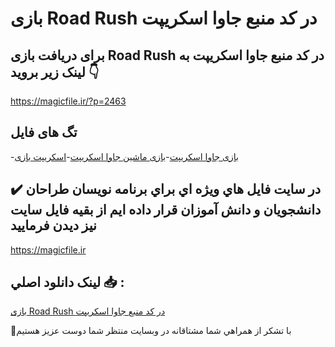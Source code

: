 # بازی Road Rush در کد منبع جاوا اسکریپت

## برای دریافت بازی Road Rush در کد منبع جاوا اسکریپت به لینک زیر بروید 👇

https://magicfile.ir/?p=2463

## تگ های فایل

-[بازی جاوا اسکریپت](https://magicfile.ir/product/%d8%a8%d8%a7%d8%b2%db%8c-road-rush-%d8%af%d8%b1-%da%a9%d8%af-%d9%85%d9%86%d8%a8%d8%b9-%d8%ac%d8%a7%d9%88%d8%a7-%d8%a7%d8%b3%da%a9%d8%b1%db%8c%d9%be%d8%aa/)-[بازی ماشین جاوا اسکریپت](https://magicfile.ir/product/%d8%a8%d8%a7%d8%b2%db%8c-road-rush-%d8%af%d8%b1-%da%a9%d8%af-%d9%85%d9%86%d8%a8%d8%b9-%d8%ac%d8%a7%d9%88%d8%a7-%d8%a7%d8%b3%da%a9%d8%b1%db%8c%d9%be%d8%aa/)-[اسکریپت بازی](https://magicfile.ir/product/%d8%a8%d8%a7%d8%b2%db%8c-road-rush-%d8%af%d8%b1-%da%a9%d8%af-%d9%85%d9%86%d8%a8%d8%b9-%d8%ac%d8%a7%d9%88%d8%a7-%d8%a7%d8%b3%da%a9%d8%b1%db%8c%d9%be%d8%aa/)

## ✔️ در سايت فايل هاي ويژه اي براي برنامه نويسان طراحان دانشجويان و دانش آموزان قرار داده ايم از بقيه فايل سايت نيز ديدن فرماييد

https://magicfile.ir


## لينک دانلود اصلي 📥 :

[بازی Road Rush در کد منبع جاوا اسکریپت](https://magicfile.ir/product/%d8%a8%d8%a7%d8%b2%db%8c-road-rush-%d8%af%d8%b1-%da%a9%d8%af-%d9%85%d9%86%d8%a8%d8%b9-%d8%ac%d8%a7%d9%88%d8%a7-%d8%a7%d8%b3%da%a9%d8%b1%db%8c%d9%be%d8%aa/) 


🙏با تشکر از همراهي شما مشتاقانه در وبسایت منتظر شما دوست عزیز هستیم

